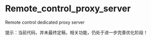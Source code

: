 # Remote_control_proxy_server
Remote control dedicated proxy server

提示：当前代码，并未最终定稿，相关功能，仍处于进一步完善优化阶段！

